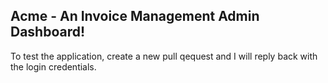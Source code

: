 ## Acme - An Invoice Management Admin Dashboard!

To test the application, create a new pull qequest and I will reply back with the login credentials.
